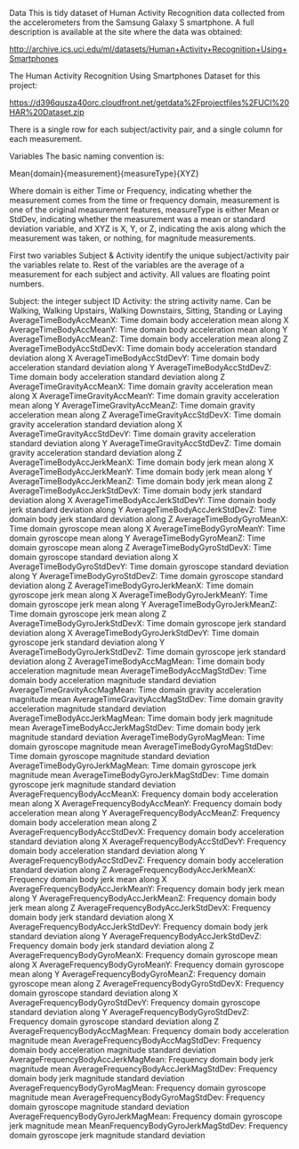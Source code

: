 Data
This is tidy dataset of Human Activity Recognition data collected from the accelerometers from the Samsung Galaxy S smartphone. A full description is available at the site where the data was obtained:

http://archive.ics.uci.edu/ml/datasets/Human+Activity+Recognition+Using+Smartphones

The Human Activity Recognition Using Smartphones Dataset for this project:

https://d396qusza40orc.cloudfront.net/getdata%2Fprojectfiles%2FUCI%20HAR%20Dataset.zip

There is a single row for each subject/activity pair, and a single column for each measurement.

Variables
The basic naming convention is:

Mean{domain}{measurement}{measureType}{XYZ}

Where domain is either Time or Frequency, indicating whether the measurement comes from the time or frequency domain, measurement is one of the original measurement features, measureType is either Mean or StdDev, indicating whether the measurement was a mean or standard deviation variable, and XYZ is X, Y, or Z, indicating the axis along which the measurement was taken, or nothing, for magnitude measurements.

First two variables Subject & Activity identify the unique subject/activity pair the variables relate to. Rest of the variables are the average of a  measurement for each subject and activity. All values are floating point numbers.

Subject: the integer subject ID
Activity: the string activity name. Can be Walking, Walking Upstairs, Walking Downstairs, Sitting, Standing or Laying
AverageTimeBodyAccMeanX: Time domain body acceleration mean along X
AverageTimeBodyAccMeanY: Time domain body acceleration mean along Y
AverageTimeBodyAccMeanZ: Time domain body acceleration mean along Z
AverageTimeBodyAccStdDevX: Time domain body acceleration standard deviation along X
AverageTimeBodyAccStdDevY: Time domain body acceleration standard deviation along Y
AverageTimeBodyAccStdDevZ: Time domain body acceleration standard deviation along Z
AverageTimeGravityAccMeanX: Time domain gravity acceleration mean along X
AverageTimeGravityAccMeanY: Time domain gravity acceleration mean along Y
AverageTimeGravityAccMeanZ: Time domain gravity acceleration mean along Z
AverageTimeGravityAccStdDevX: Time domain gravity acceleration standard deviation along X
AverageTimeGravityAccStdDevY: Time domain gravity acceleration standard deviation along Y
AverageTimeGravityAccStdDevZ: Time domain gravity acceleration standard deviation along Z
AverageTimeBodyAccJerkMeanX: Time domain body jerk mean along X
AverageTimeBodyAccJerkMeanY: Time domain body jerk mean along Y
AverageTimeBodyAccJerkMeanZ: Time domain body jerk mean along Z
AverageTimeBodyAccJerkStdDevX: Time domain body jerk standard deviation along X
AverageTimeBodyAccJerkStdDevY: Time domain body jerk standard deviation along Y
AverageTimeBodyAccJerkStdDevZ: Time domain body jerk standard deviation along Z
AverageTimeBodyGyroMeanX: Time domain gyroscope mean along X
AverageTimeBodyGyroMeanY: Time domain gyroscope mean along Y
AverageTimeBodyGyroMeanZ: Time domain gyroscope mean along Z
AverageTimeBodyGyroStdDevX: Time domain gyroscope standard deviation along X
AverageTimeBodyGyroStdDevY: Time domain gyroscope standard deviation along Y
AverageTimeBodyGyroStdDevZ: Time domain gyroscope standard deviation along Z
AverageTimeBodyGyroJerkMeanX: Time domain gyroscope jerk mean along X
AverageTimeBodyGyroJerkMeanY: Time domain gyroscope jerk mean along Y
AverageTimeBodyGyroJerkMeanZ: Time domain gyroscope jerk mean along Z
AverageTimeBodyGyroJerkStdDevX: Time domain gyroscope jerk standard deviation along X
AverageTimeBodyGyroJerkStdDevY: Time domain gyroscope jerk standard deviation along Y
AverageTimeBodyGyroJerkStdDevZ: Time domain gyroscope jerk standard deviation along Z
AverageTimeBodyAccMagMean: Time domain body acceleration magnitude mean
AverageTimeBodyAccMagStdDev: Time domain body acceleration magnitude standard deviation
AverageTimeGravityAccMagMean: Time domain gravity acceleration magnitude mean
AverageTimeGravityAccMagStdDev: Time domain gravity acceleration magnitude standard deviation
AverageTimeBodyAccJerkMagMean: Time domain body jerk magnitude mean
AverageTimeBodyAccJerkMagStdDev: Time domain body jerk magnitude standard deviation
AverageTimeBodyGyroMagMean: Time domain gyroscope magnitude mean
AverageTimeBodyGyroMagStdDev: Time domain gyroscope magnitude standard deviation
AverageTimeBodyGyroJerkMagMean: Time domain gyroscope jerk magnitude mean
AverageTimeBodyGyroJerkMagStdDev: Time domain gyroscope jerk magnitude standard deviation
AverageFrequencyBodyAccMeanX: Frequency domain body acceleration mean along X
AverageFrequencyBodyAccMeanY: Frequency domain body acceleration mean along Y
AverageFrequencyBodyAccMeanZ: Frequency domain body acceleration mean along Z
AverageFrequencyBodyAccStdDevX: Frequency domain body acceleration standard deviation along X
AverageFrequencyBodyAccStdDevY: Frequency domain body acceleration standard deviation along Y
AverageFrequencyBodyAccStdDevZ: Frequency domain body acceleration standard deviation along Z
AverageFrequencyBodyAccJerkMeanX: Frequency domain body jerk mean along X
AverageFrequencyBodyAccJerkMeanY: Frequency domain body jerk mean along Y
AverageFrequencyBodyAccJerkMeanZ: Frequency domain body jerk mean along Z
AverageFrequencyBodyAccJerkStdDevX: Frequency domain body jerk standard deviation along X
AverageFrequencyBodyAccJerkStdDevY: Frequency domain body jerk standard deviation along Y
AverageFrequencyBodyAccJerkStdDevZ: Frequency domain body jerk standard deviation along Z
AverageFrequencyBodyGyroMeanX: Frequency domain gyroscope mean along X
AverageFrequencyBodyGyroMeanY: Frequency domain gyroscope mean along Y
AverageFrequencyBodyGyroMeanZ: Frequency domain gyroscope mean along Z
AverageFrequencyBodyGyroStdDevX: Frequency domain gyroscope standard deviation along X
AverageFrequencyBodyGyroStdDevY: Frequency domain gyroscope standard deviation along Y
AverageFrequencyBodyGyroStdDevZ: Frequency domain gyroscope standard deviation along Z
AverageFrequencyBodyAccMagMean: Frequency domain body acceleration magnitude mean
AverageFrequencyBodyAccMagStdDev: Frequency domain body acceleration magnitude standard deviation
AverageFrequencyBodyAccJerkMagMean: Frequency domain body jerk magnitude mean
AverageFrequencyBodyAccJerkMagStdDev: Frequency domain body jerk magnitude standard deviation
AverageFrequencyBodyGyroMagMean: Frequency domain gyroscope magnitude mean
AverageFrequencyBodyGyroMagStdDev: Frequency domain gyroscope magnitude standard deviation
AverageFrequencyBodyGyroJerkMagMean: Frequency domain gyroscope jerk magnitude mean
MeanFrequencyBodyGyroJerkMagStdDev: Frequency domain gyroscope jerk magnitude standard deviation